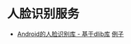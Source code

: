 # 人脸识别服务

* [Android的人脸识别库 - 基于dlib库](http://nbviewer.jupyter.org/github/wang-junjian/face-recognition-services/blob/master/face_recognition_android.ipynb)
  [例子](http://nbviewer.jupyter.org/github/wang-junjian/face-recognition-services/blob/master/face_recognition_android.ipynb)

